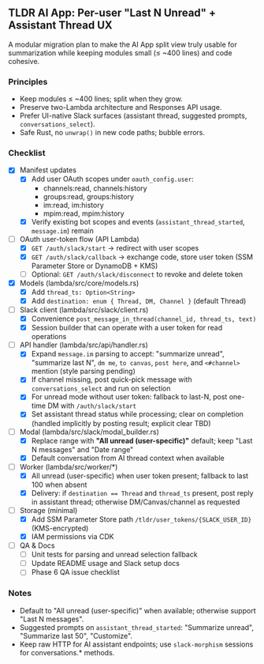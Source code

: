 ## TLDR AI App: Per-user "Last N Unread" + Assistant Thread UX

A modular migration plan to make the AI App split view truly usable for summarization while keeping modules small (≤ ~400 lines) and code cohesive.

### Principles
- Keep modules ≤ ~400 lines; split when they grow.
- Preserve two-Lambda architecture and Responses API usage.
- Prefer UI-native Slack surfaces (assistant thread, suggested prompts, `conversations_select`).
- Safe Rust, no `unwrap()` in new code paths; bubble errors.

### Checklist

- [x] Manifest updates
  - [x] Add user OAuth scopes under `oauth_config.user`:
    - channels:read, channels:history
    - groups:read, groups:history
    - im:read, im:history
    - mpim:read, mpim:history
  - [x] Verify existing bot scopes and events (`assistant_thread_started`, `message.im`) remain

- [ ] OAuth user-token flow (API Lambda)
  - [x] `GET /auth/slack/start` → redirect with user scopes
  - [x] `GET /auth/slack/callback` → exchange code, store user token (SSM Parameter Store or DynamoDB + KMS)
  - [ ] Optional: `GET /auth/slack/disconnect` to revoke and delete token

- [x] Models (lambda/src/core/models.rs)
  - [x] Add `thread_ts: Option<String>`
  - [x] Add `destination: enum { Thread, DM, Channel }` (default Thread)

- [ ] Slack client (lambda/src/slack/client.rs)
  - [x] Convenience `post_message_in_thread(channel_id, thread_ts, text)`
  - [x] Session builder that can operate with a user token for read operations

- [ ] API handler (lambda/src/api/handler.rs)
  - [x] Expand `message.im` parsing to accept: "summarize unread", "summarize last N", `dm me`, `to canvas`, `post here`, and `<#channel>` mention (style parsing pending)
  - [x] If channel missing, post quick-pick message with `conversations_select` and run on selection
  - [x] For unread mode without user token: fallback to last-N, post one-time DM with `/auth/slack/start`
  - [x] Set assistant thread status while processing; clear on completion (handled implicitly by posting result; explicit clear TBD)

- [ ] Modal (lambda/src/slack/modal_builder.rs)
  - [x] Replace range with **"All unread (user-specific)"** default; keep "Last N messages" and "Date range"
  - [x] Default conversation from AI thread context when available

- [ ] Worker (lambda/src/worker/*)
  - [x] All unread (user-specific) when user token present; fallback to last 100 when absent
  - [x] Delivery: if `destination == Thread` and `thread_ts` present, post reply in assistant thread; otherwise DM/Canvas/channel as requested

- [ ] Storage (minimal)
  - [x] Add SSM Parameter Store path `/tldr/user_tokens/{SLACK_USER_ID}` (KMS-encrypted)
  - [x] IAM permissions via CDK

- [ ] QA & Docs
  - [ ] Unit tests for parsing and unread selection fallback
  - [ ] Update README usage and Slack setup docs
  - [ ] Phase 6 QA issue checklist

### Notes
- Default to "All unread (user-specific)" when available; otherwise support "Last N messages".
- Suggested prompts on `assistant_thread_started`: "Summarize unread", "Summarize last 50", "Customize".
- Keep raw HTTP for AI assistant endpoints; use `slack-morphism` sessions for conversations.* methods.
